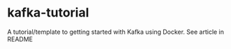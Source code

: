 # kafka-tutorial
A tutorial/template to getting started with Kafka using Docker. See article in README
